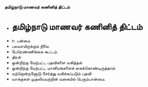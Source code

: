 **தமிழ்நாடு மாணவர் கணினித் திட்டம்**
- # தமிழ்நாடு மாணவர் கணினித் திட்டம்
- n. பன்மை
- பலவாயிருக்கும் நிலை
- பேரெண்ணிக்கை கூட்டம்
- திரள்
- ஒன்றிற்கு மேற்பட்ட பதவிகளை வகித்தல்
- ஒன்றிற்கு மேற்பட்ட மானியங்களைக் கைக்கொண்டிருத்தால்
- மற்றொன்றனோடு சேர்த்து வகிக்கப்படும் பதவி
- வாக்குகள் முதலியவற்றின் வகையில் பெரும்பான்மை.

